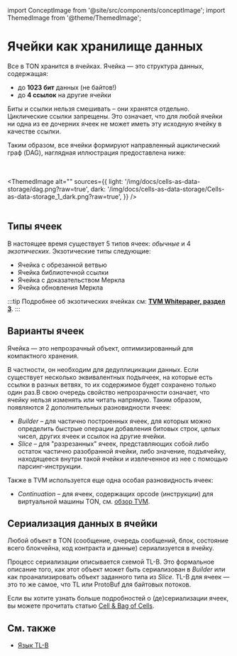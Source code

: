 import ConceptImage from '@site/src/components/conceptImage';
import ThemedImage from '@theme/ThemedImage';

# Ячейки как хранилище данных

Все в TON хранится в ячейках. Ячейка — это структура данных, содержащая:

- до **1023 бит** данных (не байтов!)
- до **4 ссылок** на другие ячейки

Биты и ссылки нельзя смешивать – они хранятся отдельно. Циклические ссылки запрещены. Это означает, что для любой ячейки ни одна из ее дочерних ячеек не может иметь эту исходную ячейку в качестве ссылки.

Таким образом, все ячейки формируют направленный ациклический граф (DAG), наглядная иллюстрация предоставлена ниже:

<br></br>
<ThemedImage
alt=""
sources={{
light: '/img/docs/cells-as-data-storage/dag.png?raw=true',
dark: '/img/docs/cells-as-data-storage/Cells-as-data-storage_1_dark.png?raw=true',
}}
/> <br></br>

## Типы ячеек

В настоящее время существует 5 типов ячеек: *обычные* и 4 *экзотических*. Экзотические типы следующие:

- Ячейка с обрезанной ветвью
- Ячейка библиотечной ссылки
- Ячейка с доказательством Меркла
- Ячейка обновления Меркла

:::tip
Подробнее об экзотических ячейках см: [**TVM Whitepaper, раздел 3**](https://ton.org/tvm.pdf).
:::

## Варианты ячеек

Ячейка — это непрозрачный объект, оптимизированный для компактного хранения.

В частности, он необходим для дедуплицикации данных. Если существует несколько эквивалентных подъячеек, на которые есть ссылки в разных ветвях, то их содержимое будет сохранено только один раз.В свою очередь свойство непрозрачности означает, что ячейку нельзя изменять или читать напрямую. Таким образом, появляются 2 дополнительных разновидности ячеек:

- *Builder* – для частично построенных ячеек, для которых можно определить быстрые операции добавления битовых строк, целых чисел, других ячеек и ссылок на другие ячейки.
- *Slice* – для "разрезанных" ячеек, представляющих собой либо остаток частично разобранной ячейки, либо значение, подъячейку, находящееся внутри такой ячейки и извлеченное из нее с помощью парсинг-инструкции.

Также в TVM используется еще одна особая разновидность ячеек:

- *Continuation* – для ячеек, содержащих opcode (инструкции) для виртуальной машины TON, см. [обзор TVM](/v3/documentation/tvm/tvm-overview).

## Сериализация данных в ячейки

Любой объект в TON (сообщение, очередь сообщений, блок, состояние всего блокчейна, код контракта и данные) сериализуется в ячейку.

Процесс сериализации описывается схемой TL-B. Это формальное описание того, как этот объект может быть сериализован в *Builder* или как проанализировать объект заданного типа из *Slice*. TL-B для ячеек — это то же самое, что TL или ProtoBuf для байтовых потоков.

Если вы хотите узнать больше подробностей о (де)сериализации ячеек, вы можете прочитать статью [Cell & Bag of Cells](/v3/documentation/data-formats/tlb/cell-boc).

## См. также

- [Язык TL-B](/v3/documentation/data-formats/tlb/tl-b-language)
